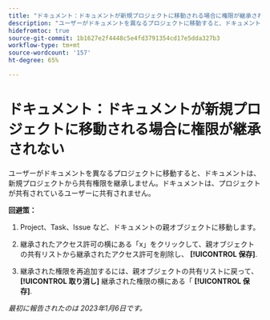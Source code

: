 ```yaml
---
title: "ドキュメント：ドキュメントが新規プロジェクトに移動される場合に権限が継承されない"
description: "ユーザーがドキュメントを異なるプロジェクトに移動すると、ドキュメントは、新規プロジェクトから共有権限を継承しません。ドキュメントは、プロジェクトが共有されているユーザーに共有されません。"
hidefromtoc: true
source-git-commit: 1b1627e2f4448c5e4fd3791354cd17e5dda327b3
workflow-type: tm+mt
source-wordcount: '157'
ht-degree: 65%

---
```



# ドキュメント：ドキュメントが新規プロジェクトに移動される場合に権限が継承されない

<!-- This Known Issue is on the TOC for both Workfront and Workfront Proof-->

ユーザーがドキュメントを異なるプロジェクトに移動すると、ドキュメントは、新規プロジェクトから共有権限を継承しません。ドキュメントは、プロジェクトが共有されているユーザーに共有されません。

**回避策：**

1. Project、Task、Issue など、ドキュメントの親オブジェクトに移動します。

1. 継承されたアクセス許可の横にある「x」をクリックして、親オブジェクトの共有リストから継承されたアクセス許可を削除し、 **[!UICONTROL 保存]**.

1. 継承された権限を再追加するには、親オブジェクトの共有リストに戻って、 **[!UICONTROL 取り消し]** 継承された権限の横にある「 **[!UICONTROL 保存]**.

_最初に報告されたのは 2023年1月6日です。_

